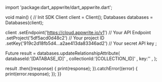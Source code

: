 import 'package:dart_appwrite/dart_appwrite.dart';

void main() { // Init SDK
  Client client = Client();
  Databases databases = Databases(client);

  client
    .setEndpoint('https://cloud.appwrite.io/v1') // Your API Endpoint
    .setProject('5df5acd0d48c2') // Your project ID
    .setKey('919c2d18fb5d4...a2ae413da83346ad2') // Your secret API key
  ;

  Future result = databases.updateRelationshipAttribute(
    databaseId:'[DATABASE_ID]' ,
    collectionId:'[COLLECTION_ID]' ,
    key:'' ,
  );

  result
    .then((response) {
      print(response);
    }).catchError((error) {
      print(error.response);
  });
}}